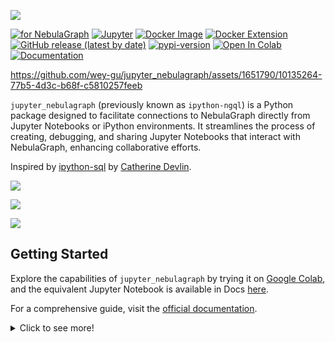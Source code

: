 ![](https://github.com/wey-gu/jupyter_nebulagraph/assets/1651790/61fccff2-c9be-43a0-a26f-6f5a00b1c198)


[![for NebulaGraph](https://img.shields.io/badge/Toolchain-NebulaGraph-blue)](https://github.com/vesoft-inc/nebula) [![Jupyter](https://img.shields.io/badge/Jupyter-Supported-brightgreen)](https://github.com/jupyterlab/jupyterlab) [![Docker Image](https://img.shields.io/docker/v/weygu/nebulagraph-jupyter?label=Image&logo=docker)](https://hub.docker.com/r/weygu/nebulagraph-jupyter) [![Docker Extension](https://img.shields.io/badge/Docker-Extension-blue?logo=docker)](https://hub.docker.com/extensions/weygu/nebulagraph-dd-ext) [![GitHub release (latest by date)](https://img.shields.io/github/v/release/wey-gu/jupyter_nebulagraph?label=Version)](https://github.com/wey-gu/jupyter_nebulagraph/releases)
[![pypi-version](https://img.shields.io/pypi/v/jupyter_nebulagraph)](https://pypi.org/project/jupyter_nebulagraph/)
[![Open In Colab](https://colab.research.google.com/assets/colab-badge.svg)](https://colab.research.google.com/github/wey-gu/jupyter_nebulagraph/blob/main/docs/get_started.ipynb)
[![Documentation](https://img.shields.io/badge/docs-Read%20The%20Docs-blue)](https://jupyter-nebulagraph.readthedocs.io/)


https://github.com/wey-gu/jupyter_nebulagraph/assets/1651790/10135264-77b5-4d3c-b68f-c5810257feeb

`jupyter_nebulagraph` (previously known as `ipython-ngql`) is a Python package designed to facilitate connections to NebulaGraph directly from Jupyter Notebooks or iPython environments. It streamlines the process of creating, debugging, and sharing Jupyter Notebooks that interact with NebulaGraph, enhancing collaborative efforts.

Inspired by [ipython-sql](https://github.com/catherinedevlin/ipython-sql) by [Catherine Devlin](https://catherinedevlin.blogspot.com/).


![](https://user-images.githubusercontent.com/1651790/236798634-8ccb3b5c-8a4f-4834-b602-10eeb2678bc8.png)

![](https://user-images.githubusercontent.com/1651790/236798238-49dd59c9-0827-4a86-b714-fb195e6be4b9.png)

![](https://github.com/wey-gu/jupyter_nebulagraph/assets/1651790/b3d9ca07-2eb1-45ae-949b-543f58a57760)

## Getting Started

Explore the capabilities of `jupyter_nebulagraph` by trying it on [Google Colab](https://colab.research.google.com/github/wey-gu/jupyter_nebulagraph/blob/main/docs/get_started.ipynb), and the equivalent Jupyter Notebook is available in Docs [here](https://jupyter-nebulagraph.readthedocs.io/en/latest/get_started/).

For a comprehensive guide, visit the [official documentation](https://jupyter-nebulagraph.readthedocs.io/).

<details>
<summary>Click to see more!</summary>

### Installation

`jupyter_nebulagraph` could be installed either via pip or from this git repo itself.

> Install via pip

```bash
pip install jupyter_nebulagraph
```

> Install inside the repo

```bash
git clone git@github.com:wey-gu/jupyter_nebulagraph.git
cd jupyter_nebulagraph
python setup.py install
```

### Load it in Jupyter Notebook or iPython

```python
%load_ext ngql
```

### Connect to NebulaGraph

Arguments as below are needed to connect a NebulaGraph DB instance:

| Argument               | Description                              |
| ---------------------- | ---------------------------------------- |
| `--address` or `-addr` | IP address of the NebulaGraph Instance   |
| `--port` or `-P`       | Port number of the NebulaGraph Instance  |
| `--user` or `-u`       | User name                                |
| `--password` or `-p`   | Password                                 |

Below is an exmple on connecting to `127.0.0.1:9669` with username: "user" and password: "password".

```python
%ngql --address 127.0.0.1 --port 9669 --user user --password password
```

### Make Queries

Now two kind of iPtython Magics are supported:

Option 1: The one line stype with `%ngql`:

```python
%ngql USE basketballplayer;
%ngql MATCH (v:player{name:"Tim Duncan"})-->(v2:player) RETURN v2.player.name AS Name;
```

Option 2: The multiple lines stype with `%%ngql `

```python
%%ngql
SHOW TAGS;
SHOW HOSTS;
```

### Query String with Variables

`jupyter_nebulagraph` supports taking variables from the local namespace, with the help of [Jinja2](https://jinja.palletsprojects.com/) template framework, it's supported to have queries like the below example.

The actual query string should be `GO FROM "Sue" OVER owns_pokemon ...`, and `"{{ trainer }}"` was renderred as `"Sue"` by consuming the local variable `trainer`:

```python
In [8]: vid = "player100"

In [9]: %%ngql
   ...: MATCH (v)<-[e:follow]- (v2)-[e2:serve]->(v3)
   ...:   WHERE id(v) == "{{ vid }}"
   ...: RETURN v2.player.name AS FriendOf, v3.team.name AS Team LIMIT 3;
Out[9]:   RETURN v2.player.name AS FriendOf, v3.team.name AS Team LIMIT 3;
FriendOf	Team
0	LaMarcus Aldridge	Trail Blazers
1	LaMarcus Aldridge	Spurs
2	Marco Belinelli	Warriors
```

### Draw query results

Just call `%ng_draw` after queries with graph data.

```python
# one query
%ngql GET SUBGRAPH 2 STEPS FROM "player101" YIELD VERTICES AS nodes, EDGES AS relationships;
%ng_draw

# another query
%ngql match p=(:player)-[]->() return p LIMIT 5
%ng_draw
```

![](https://github.com/wey-gu/jupyter_nebulagraph/assets/1651790/b3d9ca07-2eb1-45ae-949b-543f58a57760)

### Draw Graph Schema

```python
%ng_draw_schema
```

![](https://github.com/wey-gu/jupyter_nebulagraph/assets/1651790/81fd71b5-61e7-4c65-93be-c2f4e507611b)

### Load Data from CSV

It's supported to load data from a CSV file into NebulaGraph with the help of `ng_load_csv` magic.

For example, to load data from a CSV file `actor.csv` into a space `basketballplayer` with tag `player` and vid in column `0`, and props in column `1` and `2`:

```csv
"player999","Tom Hanks",30
"player1000","Tom Cruise",40
"player1001","Jimmy X",33
```

Just run the below line:

```python
%ng_load --source actor.csv --tag player --vid 0 --props 1:name,2:age --space basketballplayer
```

Some other examples:

```python
# load CSV from a URL
%ng_load --source https://github.com/wey-gu/jupyter_nebulagraph/raw/main/examples/actor.csv --tag player --vid 0 --props 1:name,2:age --space demo_basketballplayer
# with rank column
%ng_load --source follow_with_rank.csv --edge follow --src 0 --dst 1 --props 2:degree --rank 3 --space basketballplayer
# without rank column
%ng_load --source follow.csv --edge follow --src 0 --dst 1 --props 2:degree --space basketballplayer
```

### Tweak Query Result

By default, the query result is a Pandas Dataframe, and we could access that by read from variable `_`.

```python
In [1]: %ngql MATCH (v:player{name:"Tim Duncan"})-->(v2:player) RETURN v2.player.name AS Name;

In [2]: df = _
```

It's also configurable to have the result in raw ResultSet, to enable handy NebulaGraph Python App Development.

See more via [Docs: Result Handling](https://jupyter-nebulagraph.readthedocs.io/en/latest/get_started/#result-handling)

### CheatSheet

If you find yourself forgetting commands or not wanting to rely solely on the cheat sheet, remember this one thing: seek help through the help command!

```python
%ngql help
```

</details>